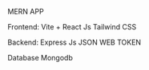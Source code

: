 MERN APP

Frontend:
Vite + React Js
Tailwind CSS

Backend:
Express Js
JSON WEB TOKEN

Database
Mongodb
